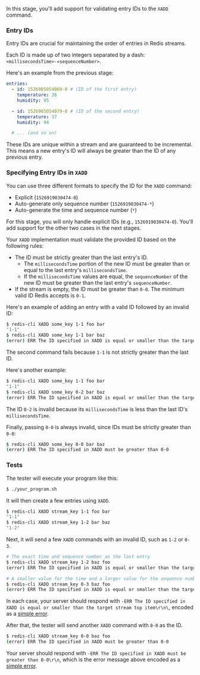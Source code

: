In this stage, you'll add support for validating entry IDs to the `XADD` command.

### Entry IDs

Entry IDs are crucial for maintaining the order of entries in Redis streams.

Each ID is made up of two integers separated by a dash: `<millisecondsTime>-<sequenceNumber>`.

Here's an example from the previous stage:

```yaml
entries:
  - id: 1526985054069-0 # (ID of the first entry)
    temperature: 36
    humidity: 95

  - id: 1526985054079-0 # (ID of the second entry)
    temperature: 37
    humidity: 94

  # ... (and so on)
```

These IDs are unique within a stream and are guaranteed to be incremental. This means a new entry's ID will always be greater than the ID of any previous entry.

### Specifying Entry IDs in `XADD`

You can use three different formats to specify the ID for the `XADD` command:

- Explicit (`1526919030474-0`)
- Auto-generate only sequence number (`1526919030474-*`)
- Auto-generate the time and sequence number (`*`)

For this stage, you will only handle explicit IDs (e.g., `1526919030474-0`). You'll add support for the other two cases in the next stages.

Your `XADD` implementation must validate the provided ID based on the following rules:

- The ID must be strictly greater than the last entry's ID.
  - The `millisecondsTime` portion of the new ID must be greater than or equal to the last entry's `millisecondsTime`.
  - If the `millisecondsTime` values are equal, the `sequenceNumber` of the new ID must be greater than the last entry's `sequenceNumber`.
- If the stream is empty, the ID must be greater than `0-0`. The minimum valid ID Redis accepts is `0-1`.

Here's an example of adding an entry with a valid ID followed by an invalid ID:

```bash
$ redis-cli XADD some_key 1-1 foo bar
"1-1"
$ redis-cli XADD some_key 1-1 bar baz
(error) ERR The ID specified in XADD is equal or smaller than the target stream top item
```

The second command fails because `1-1` is not strictly greater than the last ID.

Here's another example:

```bash
$ redis-cli XADD some_key 1-1 foo bar
"1-1"
$ redis-cli XADD some_key 0-2 bar baz
(error) ERR The ID specified in XADD is equal or smaller than the target stream top item
```

The ID `0-2` is invalid because its `millisecondsTime` is less than the last ID's `millisecondsTime`.

Finally, passing `0-0` is always invalid, since IDs must be strictly greater than `0-0`:

```bash
$ redis-cli XADD some_key 0-0 bar baz
(error) ERR The ID specified in XADD must be greater than 0-0
```

### Tests

The tester will execute your program like this:

```bash
$ ./your_program.sh
```

It will then create a few entries using `XADD`.

```bash
$ redis-cli XADD stream_key 1-1 foo bar
"1-1"
$ redis-cli XADD stream_key 1-2 bar baz
"1-2"
```

Next, it will send a few `XADD` commands with an invalid ID, such as `1-2` or `0-3`. 

```bash
# The exact time and sequence number as the last entry
$ redis-cli XADD stream_key 1-2 baz foo
(error) ERR The ID specified in XADD is equal or smaller than the target stream top item

# A smaller value for the time and a larger value for the sequence number
$ redis-cli XADD stream_key 0-3 baz foo
(error) ERR The ID specified in XADD is equal or smaller than the target stream top item
```

In each case, your server should respond with `-ERR The ID specified in XADD is equal or smaller than the target stream top item\r\n\`, encoded as a
[simple error](https://redis.io/docs/latest/develop/reference/protocol-spec/#simple-errors).

After that, the tester will send another `XADD` command with `0-0` as the ID.

```bash
$ redis-cli XADD stream_key 0-0 baz foo
(error) ERR The ID specified in XADD must be greater than 0-0
```

Your server should respond with `-ERR The ID specified in XADD must be greater than 0-0\r\n`, which is the error message above encoded as a
[simple error](https://redis.io/docs/latest/develop/reference/protocol-spec/#simple-errors).
